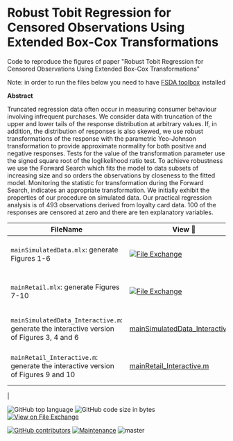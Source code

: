 # Robust Tobit Regression for Censored Observations Using Extended Box-Cox Transformations

Code to reproduce the figures of paper "Robust Tobit Regression for Censored Observations Using Extended Box-Cox Transformations"

Note: in order to run the files below you need to have [FSDA toolbox](https://https://www.mathworks.com/matlabcentral/fileexchange/72999-fsda-flexible-statistics-data-analysis-toolbox) installed

**Abstract**

Truncated regression data often occur in measuring consumer behaviour involving infrequent purchases. We consider  data  with truncation of the upper and lower tails of the response distribution at arbitrary values. If, in addition,  the distribution of responses is also skewed, we use robust transformations of the response with the parametric Yeo-Johnson transformation to provide approximate normality for both positive and negative responses. Tests for the value of the transformation parameter use the signed square root of the loglikelihood ratio test. To achieve robustness  we use the Forward Search which fits the model to data subsets of increasing size and so orders the observations by closeness to the fitted model.  Monitoring the  statistic for  transformation  during the Forward Search, indicates an appropriate transformation.  We initially exhibit the properties of our procedure  on simulated data. Our practical regression analysis is of 493 observations derived from loyalty card data. 100 of the responses are censored at zero and there are ten explanatory variables.


| FileName | View :eyes:| Run ▶️ |
| -------- | ---- | --- |
|`mainSimulatedData.mlx`: generate Figures 1-6  | [![File Exchange](https://www.mathworks.com/matlabcentral/images/matlab-file-exchange.svg)](https://viewer.mathworks.com/?viewer=live_code&url=https%3A%2F%2Fwww.mathworks.com%2Fmatlabcentral%2Fmlc-downloads%2Fdownloads%2F546a7456-aca3-464b-9ad1-72ae46c23ff1%2F1740580112%2Ffiles%2FmainSimulatedData.mlx&embed=web) |  [![Open in MATLAB Online](https://www.mathworks.com/images/responsive/global/open-in-matlab-online.svg)](https://matlab.mathworks.com/open/github/v1?repo=UniprJRC/2025tobit&file=mainSimulatedData.mlx) | 
| `mainRetail.mlx`: generate Figures 7-10 | [![File Exchange](https://www.mathworks.com/matlabcentral/images/matlab-file-exchange.svg)](https://viewer.mathworks.com/?viewer=live_code&url=https%3A%2F%2Fwww.mathworks.com%2Fmatlabcentral%2Fmlc-downloads%2Fdownloads%2F546a7456-aca3-464b-9ad1-72ae46c23ff1%2F1740580112%2Ffiles%2FmainEsselunga.mlx&embed=web) |  [![Open in MATLAB Online](https://www.mathworks.com/images/responsive/global/open-in-matlab-online.svg)](https://matlab.mathworks.com/open/github/v1?repo=UniprJRC/2025tobit&file=mainRetail.mlx) | 
| `mainSimulatedData_Interactive.m`: generate the interactive version of Figures 3, 4 and 6 | [mainSimulatedData_Interactive.m](https://github.com/UniprJRC/2025tobit/blob/main/mainSimulatedData_Interactive.m) |  [![Open in MATLAB Online](https://www.mathworks.com/images/responsive/global/open-in-matlab-online.svg)](https://matlab.mathworks.com/open/github/v1?repo=UniprJRC/2025tobit&file=mainSimulatedData_Interactive.m) | 
| `mainRetail_Interactive.m`: generate the interactive version of Figures 9 and 10 | [mainRetail_Interactive.m](https://github.com/UniprJRC/2025tobit/blob/main/mainRetail_Interactive.m) | [![Open in MATLAB Online](https://www.mathworks.com/images/responsive/global/open-in-matlab-online.svg)](https://matlab.mathworks.com/open/github/v1?repo=UniprJRC/2025tobit&file=mainRetail_Interactive.m) | 
|



![GitHub top language](https://img.shields.io/github/languages/top/UniprJRC/2025tobit)
![GitHub code size in bytes](https://img.shields.io/github/languages/code-size/UniprJRC/2025tobit)
[![View on File Exchange](https://www.mathworks.com/matlabcentral/images/matlab-file-exchange.svg)](https://www.mathworks.com/matlabcentral/fileexchange/180239-censored-regression-using-extended-box-cox-transformations)


[![GitHub contributors](https://img.shields.io/github/contributors/UniprJRC/2025tobit)](https://github.com/UniprJRC/2025tobit/graphs/contributors)
[![Maintenance](https://img.shields.io/badge/Maintained%3F-yes-green.svg)](https://github.com/UniprJRC/2025tobit/graphs/commit-activity)
![master](https://img.shields.io/github/last-commit/badges/shields/master)
